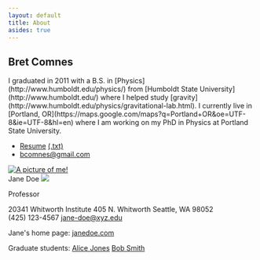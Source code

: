 ```yaml
---
layout: default
title: About
asides: true
---
```

<section>
    
<h1 itemprop="name">Bret Comnes</h1>
I graduated in 2011 with a B.S. in [Physics](http://www.humboldt.edu/physics/) from [Humboldt State University](http://www.humboldt.edu/) where I helped study [gravity](http://www.humboldt.edu/physics/gravitational-lab.html).  I currently live in [Portland, OR](https://maps.google.com/maps?q=Portland+OR&oe=UTF-8&ie=UTF-8&hl=en) where I am working on my PhD in Physics at Portland State University.

*   [Resume](/assets/resume/Bret-Comnes-Public.pdf) [(.txt)](/assets/resume/Bret-Comnes-Public.txt)
*   <a href="mailto:bcomnes@gmail.com" itemprop="email">bcomnes@gmail.com</a>

<a href="http://www.flickr.com/photos/bretc/">
<img itemprop="image" src="http://farm6.staticflickr.com/5111/5914206691_f014912197_m.jpg" class="img-polaroid" alt="A picture of me!">
</a>

</section>

<div itemscope itemtype="http://schema.org/Person">
  <span itemprop="name">Jane Doe</span>
  <img src="janedoe.jpg" itemprop="image" />

  <span itemprop="jobTitle">Professor</span>
  <div itemprop="address" itemscope itemtype="http://schema.org/PostalAddress">
    <span itemprop="streetAddress">
      20341 Whitworth Institute
      405 N. Whitworth
    </span>
    <span itemprop="addressLocality">Seattle</span>,
    <span itemprop="addressRegion">WA</span>
    <span itemprop="postalCode">98052</span>
  </div>
  <span itemprop="telephone">(425) 123-4567</span>
  <a href="mailto:jane-doe@xyz.edu" itemprop="email">
    jane-doe@xyz.edu</a>

  Jane's home page:
  <a href="http://www.janedoe.com" itemprop="url">janedoe.com</a>

  Graduate students:
  <a href="http://www.xyz.edu/students/alicejones.html" itemprop="colleague">
    Alice Jones</a>
  <a href="http://www.xyz.edu/students/bobsmith.html" itemprop="colleague">
    Bob Smith</a>
</div>
